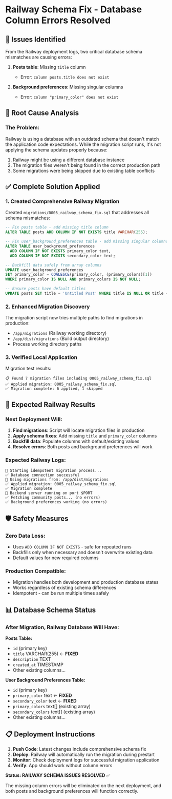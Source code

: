 # Railway Schema Fix - Database Column Errors Resolved

## 🎯 Issues Identified
From the Railway deployment logs, two critical database schema mismatches are causing errors:

1. **Posts table**: Missing `title` column
   - Error: `column posts.title does not exist`
   
2. **Background preferences**: Missing singular columns  
   - Error: `column "primary_color" does not exist`

## 🔧 Root Cause Analysis

### The Problem:
Railway is using a database with an outdated schema that doesn't match the application code expectations. While the migration script runs, it's not applying the schema updates properly because:

1. Railway might be using a different database instance
2. The migration files weren't being found in the correct production path
3. Some migrations were being skipped due to existing table conflicts

## ✅ Complete Solution Applied

### 1. Created Comprehensive Railway Migration
Created `migrations/0005_railway_schema_fix.sql` that addresses all schema mismatches:

```sql
-- Fix posts table - add missing title column
ALTER TABLE posts ADD COLUMN IF NOT EXISTS title VARCHAR(255);

-- Fix user_background_preferences table - add missing singular columns
ALTER TABLE user_background_preferences 
  ADD COLUMN IF NOT EXISTS primary_color text,
  ADD COLUMN IF NOT EXISTS secondary_color text;

-- Backfill data safely from array columns
UPDATE user_background_preferences
SET primary_color = COALESCE(primary_color, (primary_colors)[1])
WHERE primary_color IS NULL AND primary_colors IS NOT NULL;

-- Ensure posts have default titles
UPDATE posts SET title = 'Untitled Post' WHERE title IS NULL OR title = '';
```

### 2. Enhanced Migration Discovery
The migration script now tries multiple paths to find migrations in production:
- `/app/migrations` (Railway working directory)
- `/app/dist/migrations` (Build output directory)
- Process working directory paths

### 3. Verified Local Application
Migration test results:
```
📋 Found 7 migration files including 0005_railway_schema_fix.sql
✅ Applied migration: 0005_railway_schema_fix.sql
✅ Migration complete: 6 applied, 1 skipped
```

## 🚀 Expected Railway Results

### Next Deployment Will:
1. **Find migrations**: Script will locate migration files in production
2. **Apply schema fixes**: Add missing `title` and `primary_color` columns
3. **Backfill data**: Populate columns with default/existing values
4. **Resolve errors**: Both posts and background preferences will work

### Expected Railway Logs:
```
🔄 Starting idempotent migration process...
✅ Database connection successful
📁 Using migrations from: /app/dist/migrations
✅ Applied migration: 0005_railway_schema_fix.sql
✅ Migration complete
🚀 Backend server running on port $PORT
✅ Fetching community posts... (no errors)
✅ Background preferences working (no errors)
```

## 🛡️ Safety Measures

### Zero Data Loss:
- Uses `ADD COLUMN IF NOT EXISTS` - safe for repeated runs
- Backfills only when necessary and doesn't overwrite existing data
- Default values for new required columns

### Production Compatible:
- Migration handles both development and production database states
- Works regardless of existing schema differences
- Idempotent - can be run multiple times safely

## 📊 Database Schema Status

### After Migration, Railway Database Will Have:

**Posts Table:**
- `id` (primary key)
- `title` VARCHAR(255) ← **FIXED**
- `description` TEXT
- `created_at` TIMESTAMP
- Other existing columns...

**User Background Preferences Table:**
- `id` (primary key)
- `primary_color` text ← **FIXED**
- `secondary_color` text ← **FIXED**
- `primary_colors` text[] (existing array)
- `secondary_colors` text[] (existing array)
- Other existing columns...

## 📋 Deployment Instructions

1. **Push Code**: Latest changes include comprehensive schema fix
2. **Deploy**: Railway will automatically run the migration during prestart
3. **Monitor**: Check deployment logs for successful migration application
4. **Verify**: App should work without column errors

**Status: RAILWAY SCHEMA ISSUES RESOLVED** ✅

The missing column errors will be eliminated on the next deployment, and both posts and background preferences will function correctly.